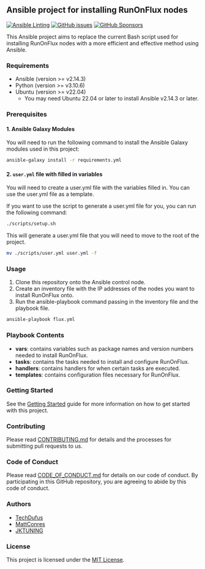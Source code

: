 ## Ansible project for installing RunOnFlux nodes

[![Ansible Linting](https://github.com/techdufus/FluxNodeInstall/actions/workflows/ansible-lint.yml/badge.svg)](https://github.com/TechDufus/FluxNodeInstall/actions/workflows/ansible-lint.yml) [![GitHub issues](https://img.shields.io/github/issues/techdufus/FluxNodeInstall)](https://github.com/TechDufus/FluxNodeInstall/issues) [![GitHub Sponsors](https://img.shields.io/github/sponsors/techdufus)](https://github.com/sponsors)

This Ansible project aims to replace the current Bash script used for installing RunOnFlux nodes with a more efficient and effective method using Ansible.

### Requirements

- Ansible (version >= v2.14.3)
- Python (version >= v3.10.6)
- Ubuntu (version >= v22.04)
  - You may need Ubuntu 22.04 or later to install Ansible v2.14.3 or later.


### Prerequisites

#### 1. Ansible Galaxy Modules
You will need to run the following command to install the Ansible Galaxy modules used in this project:

```bash
ansible-galaxy install -r requirements.yml
```

#### 2. `user.yml` file with filled in variables
You will need to create a user.yml file with the variables filled in. You can use the user.yml file as a template.

If you want to use the script to generate a user.yml file for you, you can run the following command:
```bash
./scripts/setup.sh
```
This will generate a user.yml file that you will need to move to the root of the project.

```bash
mv ./scripts/user.yml user.yml -f
```


### Usage

1. Clone this repository onto the Ansible control node.
2. Create an inventory file with the IP addresses of the nodes you want to install RunOnFlux onto.
3. Run the ansible-playbook command passing in the inventory file and the playbook file.

```bash
ansible-playbook flux.yml
```

### Playbook Contents

- **vars**: contains variables such as package names and version numbers needed to install RunOnFlux.
- **tasks**: contains the tasks needed to install and configure RunOnFlux.
- **handlers**: contains handlers for when certain tasks are executed.
- **templates**: contains configuration files necessary for RunOnFlux.

### Getting Started

See the [Getting Started](./docs/Getting_Started.md) guide for more information on how to get started with this project.

### Contributing

Please read [CONTRIBUTING.md](./.github/CONTRIBUTING.md) for details and the processes for submitting pull requests to us.

### Code of Conduct

Please read [CODE_OF_CONDUCT.md](./.github/CODE_OF_CONDUCT.md) for details on our code of conduct.
By participating in this GitHub repository, you are agreeing to abide by this code of conduct.

### Authors

- [TechDufus](https://github.com/techdufus)
- [MattConres](https://github.com/mattconres)
- [JKTUNING](https://github.com/jktuning)

### License

This project is licensed under the [MIT License](https://github.com/TechDufus/FluxNodeInstall/blob/main/LICENSE).
